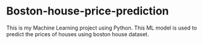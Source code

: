 # Boston-house-price-prediction
This is my Machine Learning project using Python. This ML model is used to predict the prices of houses using boston house dataset.
